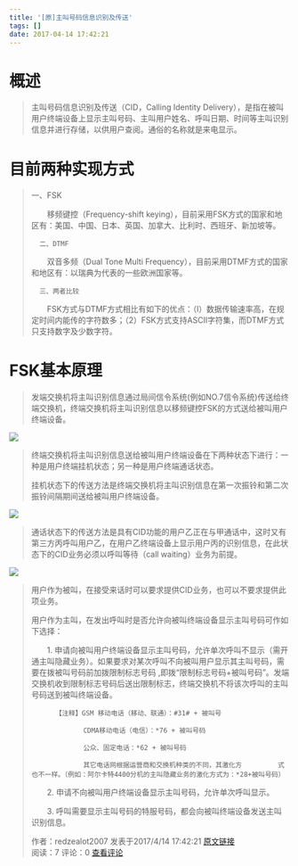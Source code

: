 ```yaml
---
title: '[原]主叫号码信息识别及传送'
tags: []
date: 2017-04-14 17:42:21
---
```


# 概述

> 主叫号码信息识别及传送（CID，Calling Identity Delivery），是指在被叫用户终端设备上显示主叫号码、主叫用户姓名、呼叫日期、时间等主叫识别信息并进行存储，以供用户查阅。通俗的名称就是来电显示。

# 目前两种实现方式

> 一、FSK 
> 
>     移频键控（Frequency-shift keying），目前采用FSK方式的国家和地区有：美国、中国、日本、英国、加拿大、比利时、西班牙、新加坡等。 
> 
>       二、DTMF 
> 
>     双音多频（Dual Tone Multi Frequency），目前采用DTMF方式的国家和地区有：以瑞典为代表的一些欧洲国家等。 
> 
>       三、两者比较 
> 
>     FSK方式与DTMF方式相比有如下的优点：（l）数据传输速率高，在规定时间内能传的字符数多；（2）FSK方式支持ASCII字符集，而DTMF方式只支持数字及少数字符。

# FSK基本原理

> 发端交换机将主叫识别信息通过局间信令系统(例如NO.7信令系统)传送给终端交换机，终端交换机将主叫识别信息以移频键控FSK的方式送给被叫用户终端设备。

![](http://ontjktddg.bkt.clouddn.com/image/360%E6%88%AA%E5%9B%BE20170414175725424.jpg)  

> 终端交换机将主叫识别信息送给被叫用户终端设备在下两种状态下进行：一种是用户终端挂机状态；另一种是用户终端通话状态。  
> 
> 挂机状态下的传送方法是终端交换机将主叫识别信息在第一次振铃和第二次振铃间隔期间送给被叫用户终端设备。

![](http://ontjktddg.bkt.clouddn.com/image/360%E6%88%AA%E5%9B%BE20170414180257996.jpg)

> 通话状态下的传送方法是具有CID功能的用户乙正在与甲通话中，这时又有第三方丙呼叫用户乙，在用户乙终端设备上显示用户丙的识别信息，在此状态下的CID业务必须以呼叫等待（call waiting）业务为前提。

![](http://ontjktddg.bkt.clouddn.com/image/360%E6%88%AA%E5%9B%BE20170414181102793.jpg)

> 用户作为被叫，在接受来话时可以要求提供CID业务，也可以不要求提供此项业务。
> 
> 用户作为主叫，在发出呼叫时是否允许向被叫终端设备显示主叫号码可作如下选择： 
> 
>     1\. 申请向被叫用户终端设备显示主叫号码，允许单次呼叫不显示（需开通主叫隐藏业务）。如果要求对某次呼叫不向被叫用户显示其主叫号码，需要在拨被叫号码前加拨限制标志号码 ,即拨“限制标志号码+被叫号码”。发端交换机收到限制标志号码后送出限制标志，终端交换机不将该次呼叫的主叫号码送到被叫终端设备。 
> 
>           【注释】GSM 移动电话（移动、联通）：#31# + 被叫号 
> 
>                  CDMA移动电话（电信）：*76 + 被叫号码 
> 
>                  公众、固定电话：*62 + 被叫号码 
> 
>                  其它电话网根据运营商和交换机种类的不同，其激化方         式也不一样。（例如：阿尔卡特4400分机的主叫隐藏业务的激化方式为：*28+被叫号码） 
> 
>     2\. 申请不向被叫用户终端设备显示主叫号码，允许单次呼叫显示。 
> 
>     3\. 呼叫需要显示主叫号码的特服号码，都会向被叫终端设备发送主叫识别信息。
            <div>
                作者：redzealot2007 发表于2017/4/14 17:42:21 [原文链接](http://blog.csdn.net/redzealot2007/article/details/70174669)
            </div>
            <div>
            阅读：7 评论：0 [查看评论](http://blog.csdn.net/redzealot2007/article/details/70174669#comments)
            </div>